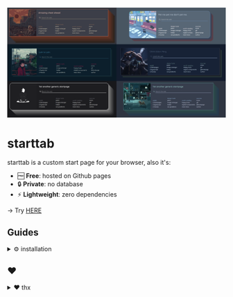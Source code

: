 ![starttreebanner](./themes/preview.png)

# starttab

starttab is a custom start page for your browser, also it's:

- 🆓 **Free**: hosted on Github pages
- 🔒 **Private**: no database
- ⚡ **Lightweight**: zero dependencies

→ Try [HERE](https://zaeboba.github.io/page/starttab/)

## Guides

<details>
  <summary>⚙ installation</summary>
  
  <br/>
  
 
  #### 🔴 Chrome
  
  I included a simple manifest.json so you can import it as a chrome extension.
just clone this repo and load unpacked extension. (you have to enable developer mode)

The above shown themes are available as backups in /themes. Download the json and import it via the startpage.

  
</details>



## ❤️
<details>
  <summary>❤️ thx</summary>
  
  <br/>
  
 
  thanks for the opportunity to steal this beautiful home page 
  #### PrettyCoffee

  
</details>

